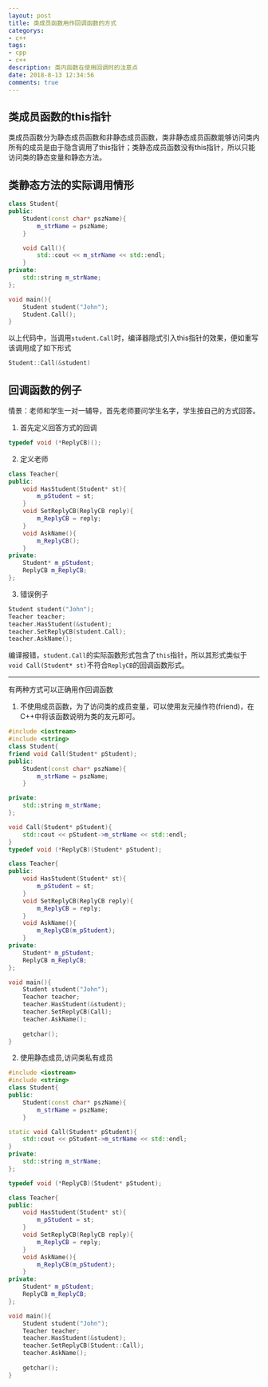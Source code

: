 ```yaml
---
layout: post 
title: 类成员函数用作回调函数的方式
categorys:
- c++
tags:
- cpp
- c++
description: 类内函数在使用回调时的注意点
date: 2018-8-13 12:34:56
comments: true
---
```


## 类成员函数的this指针
类成员函数分为静态成员函数和非静态成员函数，类非静态成员函数能够访问类内所有的成员是由于隐含调用了this指针；类静态成员函数没有this指针，所以只能访问类的静态变量和静态方法。
## 类静态方法的实际调用情形
```c++
class Student{
public:
    Student(const char* pszName){
        m_strName = pszName;
    }

    void Call(){
        std::cout << m_strName << std::endl;
    }
private:
    std::string m_strName;
};

void main(){
    Student student("John");
    Student.Call();
}
```
以上代码中，当调用`student.Call`时，编译器隐式引入this指针的效果，便如重写该调用成了如下形式
```c++
Student::Call(&student)
```
## 回调函数的例子
情景：老师和学生一对一辅导，首先老师要问学生名字，学生按自己的方式回答。
1. 首先定义回答方式的回调
```c++
typedef void (*ReplyCB)();
```
2. 定义老师
```c++
class Teacher{
public:
    void HasStudent(Student* st){
        m_pStudent = st;
    }
    void SetReplyCB(ReplyCB reply){
        m_ReplyCB = reply;
    }
    void AskName(){
        m_ReplyCB();
    }
private:
    Student* m_pStudent;
    ReplyCB m_ReplyCB;
};
```
3. 错误例子
```c++
Student student("John");
Teacher teacher;
teacher.HasStudent(&student);
teacher.SetReplyCB(student.Call);
teacher.AskName();
``` 
编译报错，`student.Call`的实际函数形式包含了`this`指针，所以其形式类似于`void Call(Student* st)`不符合`ReplyCB`的回调函数形式。

***

有两种方式可以正确用作回调函数
1. 不使用成员函数，为了访问类的成员变量，可以使用友元操作符(friend)，在C++中将该函数说明为类的友元即可。 

```c++
#include <iostream>
#include <string>
class Student{
friend void Call(Student* pStudent);
public:
	Student(const char* pszName){
		m_strName = pszName;
	}

private:
	std::string m_strName;
};

void Call(Student* pStudent){
	std::cout << pStudent->m_strName << std::endl;
}
typedef void (*ReplyCB)(Student* pStudent);

class Teacher{
public:
	void HasStudent(Student* st){
		m_pStudent = st;
	}
	void SetReplyCB(ReplyCB reply){
		m_ReplyCB = reply;
	}
	void AskName(){
		m_ReplyCB(m_pStudent);
	}
private:
	Student* m_pStudent;
	ReplyCB m_ReplyCB;
};

void main(){
	Student student("John");
	Teacher teacher;
	teacher.HasStudent(&student);
	teacher.SetReplyCB(Call);
	teacher.AskName();
	
	getchar();
}
```

2. 使用静态成员,访问类私有成员  
   
```c++
#include <iostream>
#include <string>
class Student{
public:
	Student(const char* pszName){
		m_strName = pszName;
	}

static void Call(Student* pStudent){
	std::cout << pStudent->m_strName << std::endl;
}
private:
	std::string m_strName;
};

typedef void (*ReplyCB)(Student* pStudent);

class Teacher{
public:
	void HasStudent(Student* st){
		m_pStudent = st;
	}
	void SetReplyCB(ReplyCB reply){
		m_ReplyCB = reply;
	}
	void AskName(){
		m_ReplyCB(m_pStudent);
	}
private:
	Student* m_pStudent;
	ReplyCB m_ReplyCB;
};

void main(){
	Student student("John");
	Teacher teacher;
	teacher.HasStudent(&student);
	teacher.SetReplyCB(Student::Call);
	teacher.AskName();
	
	getchar();
}
```
